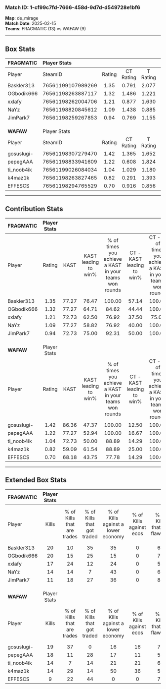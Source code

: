 ### Match ID: 1-cf99c7fd-7666-458d-9d7d-d549728e1bf6  
**Map**: de_mirage  
**Match Date**: 2025-02-15  
**Teams**: FRAGMATIC (13) vs WAFAW (9)  

---  

## Box Stats  

| **FRAGMATIC** | Player Stats      |        |           |          |       |       |       |         |        |      |     |
| :- | :- | :-: | :-: | :-: | :-: | :-: | :-: | :-: | :-: | :-: | :-: |
| Player        | SteamID           | Rating | CT Rating | T Rating | KAST  |  ADR  | Kills | Assists | Deaths | K/D  | HS% |
| Baskler313    | 76561199107989269 |  1.35  |   0.791   |  2.077   | 77.27 | 80.1  |  20   |    5    |   14   | 1.43 | 65  |
| OGbodik666    | 76561198263887117 |  1.32  |   1.486   |  1.221   | 77.27 | 98.3  |  20   |    6    |   18   | 1.11 | 70  |
| xxlafy        | 76561198262004706 |  1.21  |   0.877   |  1.630   | 72.73 | 85.8  |  17   |    3    |   14   | 1.21 | 64  |
| NaYz          | 76561198820845612 |  1.09  |   1.438   |  0.885   | 77.27 | 67.8  |  14   |    8    |   14   | 1.00 | 14  |
| JimPark7      | 76561198259267853 |  0.94  |   0.769   |  1.155   | 72.73 | 70.1  |  11   |    7    |   14   | 0.79 | 81  |
|               |                   |        |           |          |       |       |       |         |        |      |     |
|               |                   |        |           |          |       |       |       |         |        |      |     |
|               |                   |        |           |          |       |       |       |         |        |      |     |
| **WAFAW**     | Player Stats      |        |           |          |       |       |       |         |        |      |     |
| Player        | SteamID           | Rating | CT Rating | T Rating | KAST  |  ADR  | Kills | Assists | Deaths | K/D  | HS% |
| gosuslugi-    | 76561198307279470 |  1.42  |   1.365   |  1.652   | 86.36 | 75.8  |  19   |    2    |   11   | 1.73 | 31  |
| pepegAAA      | 76561198833941609 |  1.22  |   0.608   |  1.824   | 77.27 | 100.1 |  18   |    6    |   19   | 0.95 | 72  |
| ti_noob4ik    | 76561199026084034 |  1.04  |   1.029   |  1.180   | 72.73 | 73.3  |  14   |    5    |   15   | 0.93 | 57  |
| k4maz1k       | 76561198263827465 |  0.82  |   0.291   |  1.393   | 59.09 | 60.7  |  14   |    4    |   18   | 0.78 | 64  |
| EFFESCS       | 76561198294765529 |  0.70  |   0.916   |  0.856   | 68.18 | 66.1  |   9   |    9    |   19   | 0.47 | 55  |
---  

## Contribution Stats  

| **FRAGMATIC** | Player Stats |       |                      |                                                        |                           |                                                             |                          |                                                            |
| :- | :-: | :-: | :-: | :-: | :-: | :-: | :-: | :-: |
| Player        |    Rating    | KAST  | KAST leading to win% | % of times you achieve a KAST in your teams won rounds | CT - KAST leading to win% | CT - % of times you achieve a KAST in your teams won rounds | T - KAST leading to win% | T - % of times you achieve a KAST in your teams won rounds |
| Baskler313    |     1.35     | 77.27 |        76.47         |                         100.00                         |           57.14           |                           100.00                            |          90.00           |                           100.00                           |
| OGbodik666    |     1.32     | 77.27 |        64.71         |                         84.62                          |           44.44           |                           100.00                            |          87.50           |                           77.78                            |
| xxlafy        |     1.21     | 72.73 |        62.50         |                         76.92                          |           37.50           |                            75.00                            |          87.50           |                           77.78                            |
| NaYz          |     1.09     | 77.27 |        58.82         |                         76.92                          |           40.00           |                           100.00                            |          85.71           |                           66.67                            |
| JimPark7      |     0.94     | 72.73 |        75.00         |                         92.31                          |           50.00           |                           100.00                            |          100.00          |                           88.89                            |
|               |              |       |                      |                                                        |                           |                                                             |                          |                                                            |
|               |              |       |                      |                                                        |                           |                                                             |                          |                                                            |
|               |              |       |                      |                                                        |                           |                                                             |                          |                                                            |
| **WAFAW**     | Player Stats |       |                      |                                                        |                           |                                                             |                          |                                                            |
| Player        |    Rating    | KAST  | KAST leading to win% | % of times you achieve a KAST in your teams won rounds | CT - KAST leading to win% | CT - % of times you achieve a KAST in your teams won rounds | T - KAST leading to win% | T - % of times you achieve a KAST in your teams won rounds |
| gosuslugi-    |     1.42     | 86.36 |        47.37         |                         100.00                         |           12.50           |                           100.00                            |          72.73           |                           100.00                           |
| pepegAAA      |     1.22     | 77.27 |        52.94         |                         100.00                         |           16.67           |                           100.00                            |          72.73           |                           100.00                           |
| ti_noob4ik    |     1.04     | 72.73 |        50.00         |                         88.89                          |           14.29           |                           100.00                            |          77.78           |                           87.50                            |
| k4maz1k       |     0.82     | 59.09 |        61.54         |                         88.89                          |           25.00           |                           100.00                            |          77.78           |                           87.50                            |
| EFFESCS       |     0.70     | 68.18 |        43.75         |                         77.78                          |           14.29           |                           100.00                            |          66.67           |                           75.00                            |
---  

## Extended Box Stats  

| **FRAGMATIC** | Player Stats |                            |                            |                                    |                         |                              |                                 |        |                             |                                     |                          |                               |                            |
| :- | :-: | :-: | :-: | :-: | :-: | :-: | :-: | :-: | :-: | :-: | :-: | :-: | :-: |
| Player        |    Kills     | % of Kills that are trades | % of Kills that got traded | % of Kills against a lower economy | % of Kills against ecos | % of Kills that are flawless | % of Kills that are close duels | Deaths | % of Deaths that get traded | % of Deaths against a lower economy | % of Deaths against ecos | % of Deaths that are flawless | % of Deaths that are close |
| Baskler313    |      20      |             10             |             35             |                 35                 |            0            |              65              |                0                |   14   |              7              |                 29                  |            0             |              71               |             7              |
| OGbodik666    |      20      |             15             |             25             |                 15                 |            0            |              70              |                5                |   18   |             17              |                 28                  |            0             |              83               |             6              |
| xxlafy        |      17      |             24             |             12             |                 24                 |            0            |              59              |                6                |   14   |              0              |                 29                  |            0             |              57               |             14             |
| NaYz          |      14      |             14             |             7              |                 43                 |            0            |              64              |                7                |   14   |             50              |                 36                  |            0             |              93               |             7              |
| JimPark7      |      11      |             18             |             27             |                 36                 |            0            |              82              |                9                |   14   |             14              |                 29                  |            0             |              50               |             14             |
|               |              |                            |                            |                                    |                         |                              |                                 |        |                             |                                     |                          |                               |                            |
|               |              |                            |                            |                                    |                         |                              |                                 |        |                             |                                     |                          |                               |                            |
|               |              |                            |                            |                                    |                         |                              |                                 |        |                             |                                     |                          |                               |                            |
| **WAFAW**     | Player Stats |                            |                            |                                    |                         |                              |                                 |        |                             |                                     |                          |                               |                            |
| Player        |    Kills     | % of Kills that are trades | % of Kills that got traded | % of Kills against a lower economy | % of Kills against ecos | % of Kills that are flawless | % of Kills that are close duels | Deaths | % of Deaths that get traded | % of Deaths against a lower economy | % of Deaths against ecos | % of Deaths that are flawless | % of Deaths that are close |
| gosuslugi-    |      19      |             37             |             0              |                 16                 |           16            |              79              |                0                |   11   |             36              |                 18                  |            9             |              91               |             9              |
| pepegAAA      |      18      |             11             |             28             |                 17                 |           11            |              50              |               22                |   19   |             11              |                 11                  |            5             |              68               |             5              |
| ti_noob4ik    |      14      |             7              |             14             |                 21                 |           21            |              64              |               14                |   15   |             20              |                  7                  |            0             |              67               |             7              |
| k4maz1k       |      14      |             29             |             14             |                 50                 |           36            |              50              |                0                |   18   |             17              |                 11                  |            6             |              67               |             0              |
| EFFESCS       |      9       |             22             |             44             |                 0                  |            0            |              78              |               11                |   19   |             32              |                 21                  |            16            |              53               |             5              |
